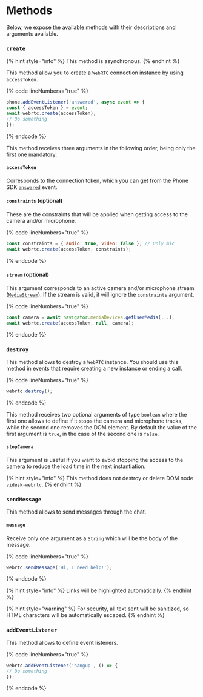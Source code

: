# Methods

Below, we expose the available methods with their descriptions and arguments available.

### `create`

{% hint style="info" %}
This method is asynchronous.
{% endhint %}

This method allow you to create a `WebRTC` connection instance by using `accessToken`.

{% code lineNumbers="true" %}
```javascript
phone.addEventListener('answered', async event => {
const { accessToken } = event;
await webrtc.create(accessToken);
// Do something
});
```
{% endcode %}

This method receives three arguments in the following order, being only the first one mandatory:

#### `accessToken`

Corresponds to the connection token, which you can get from the Phone SDK [`answered`](../phone/#answered) event.

#### `constraints` (optional)

These are the constraints that will be applied when getting access to the camera and/or microphone.

{% code lineNumbers="true" %}
```javascript
const constraints = { audio: true, video: false }; // Only mic
await webrtc.create(accessToken, constraints);
```
{% endcode %}

#### `stream` (optional)

This argument corresponds to an active camera and/or microphone stream ([`MediaStream`](https://developer.mozilla.org/en-US/docs/Web/API/MediaStream)). If the stream is valid, it will ignore the `constraints` argument.

{% code lineNumbers="true" %}
```javascript
const camera = await navigator.mediaDevices.getUserMedia(...);
await webrtc.create(accessToken, null, camera);
```
{% endcode %}

### `destroy`

This method allows to destroy a `WebRTC` instance. You should use this method in events that require creating a new instance or ending a call.

{% code lineNumbers="true" %}
```javascript
webrtc.destroy();
```
{% endcode %}

This method receives two optional arguments of type `boolean` where the first one allows to define if it stops the camera and microphone tracks, while the second one removes the DOM element. By default the value of the first argument is `true`, in the case of the second one is `false`.

#### `stopCamera`

This argument is useful if you want to avoid stopping the access to the camera to reduce the load time in the next instantiation.

{% hint style="info" %}
This method does not destroy or delete DOM node `videsk-webrtc`.
{% endhint %}

### `sendMessage`

This method allows to send messages through the chat.

#### `message`

Receive only one argument as a `String` which will be the body of the message.

{% code lineNumbers="true" %}
```javascript
webrtc.sendMessage('Hi, I need help!');
```
{% endcode %}

{% hint style="info" %}
Links will be highlighted automatically.
{% endhint %}

{% hint style="warning" %}
For security, all text sent will be sanitized, so HTML characters will be automatically escaped.
{% endhint %}

### `addEventListener`

This method allows to define event listeners.

{% code lineNumbers="true" %}
```javascript
webrtc.addEventListener('hangup', () => {
// Do something
});
```
{% endcode %}